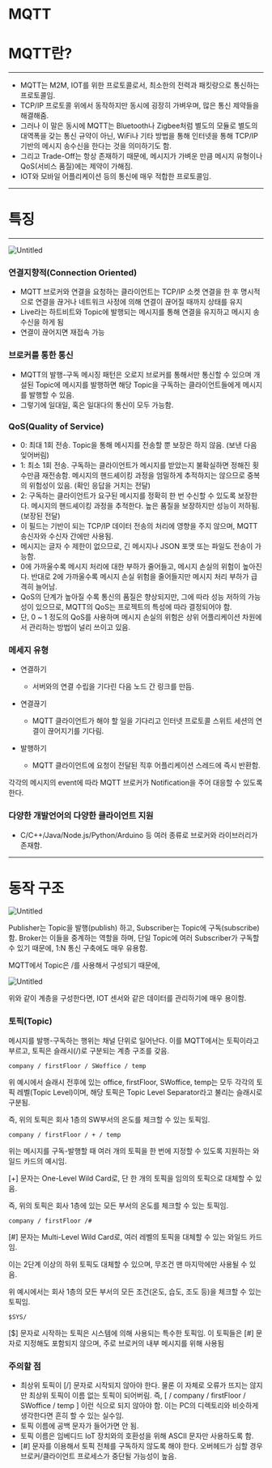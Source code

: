 # MQTT
# MQTT란?

---

- MQTT는 M2M, IOT를 위한 프로토콜로서, 최소한의 전력과 패킷량으로 통신하는 프로토콜임.
- TCP/IP 프로토콜 위에서 동작하지만 동시에 굉장히 가벼우며, 많은 통신 제약들을 해결해줌.
- 그러나 이 말은 동시에 MQTT는 Bluetooth나 Zigbee처럼 별도의 모듈로 별도의 대역폭을 갖는 통신 규약이 아닌, WiFi나 기타 방법을 통해 인터넷을 통해 TCP/IP 기반의 메시지 송수신을 한다는 것을 의미하기도 함.
- 그리고 Trade-Off는 항상 존재하기 때문에, 메시지가 가벼운 만큼 메시지 유형이나 QoS(서비스 품질)에는 제약이 가해짐.
- IOT와 모바일 어플리케이션 등의 통신에 매우 적합한 프로토콜임.

---

# 특징

---

![Untitled](https://s3-us-west-2.amazonaws.com/secure.notion-static.com/44c0b96f-ff2d-4804-939b-bedf60f96063/Untitled.png)

### 연결지향적(Connection Oriented)

- MQTT 브로커와 연결을 요청하는 클라이언트는 TCP/IP 소켓 연결을 한 후 명시적으로 연결을 끊거나 네트워크 사정에 의해 연결이 끊어질 때까지 상태를 유지
- Live라는 하트비트와 Topic에 발행되는 메시지를 통해 연결을 유지하고 메시지 송수신을 하게 됨
- 연결이 끊어지면 재접속 가능

### 브로커를 통한 통신

- MQTT의 발행-구독 메시징 패턴은 오로지 브로커를 통해서만 통신할 수 있으며 개설된 Topic에 메시지를 발행하면 해당 Topic을 구독하는 클라이언트들에게 메시지를 발행할 수 있음.
- 그렇기에 일대일, 혹은 일대다의 통신이 모두 가능함.

### QoS(Quality of Service)

- 0: 최대 1회 전송. Topic을 통해 메시지를 전송할 뿐 보장은 하지 않음. (보낸 다음 잊어버림)
- 1: 최소 1회 전송. 구독하는 클라이언트가 메시지를 받았는지 불확실하면 정해진 횟수만큼 재전송함. 메시지의 핸드셰이킹 과정을 엄밀하게 추적하지는 않으므로 중복의 위험성이 있음. (확인 응답을 거치는 전달)
- 2: 구독하는 클라이언트가 요구된 메시지를 정확히 한 번 수신할 수 있도록 보장한다. 메시지의 핸드셰이킹 과정을 추적한다. 높은 품질을 보장하지만 성능이 저하됨. (보장된 전달)
- 이 필드는 기반이 되는 TCP/IP 데이터 전송의 처리에 영향을 주지 않으며, MQTT 송신자와 수신자 간에만 사용됨.
- 메시지는 글자 수 제한이 없으므로, 긴 메시지나 JSON 포맷 또는 파일도 전송이 가능함.
- 0에 가까울수록 메시지 처리에 대한 부하가 줄어들고, 메시지 손실의 위험이 높아진다. 반대로 2에 가까울수록 메시지 손실 위험을 줄어들지만 메시지 처리 부하가 급격히 늘어남.
- QoS의 단계가 높아질 수록 통신의 품질은 향상되지만, 그에 따라 성능 저하의 가능성이 있으므로, MQTT의 QoS는 프로젝트의 특성에 따라 결정되어야 함.
- 단, 0 ~ 1 정도의 QoS를 사용하며 메시지 손실의 위험은 상위 어플리케이션 차원에서 관리하는 방법이 널리 쓰이고 있음.

### 메세지 유형

- 연결하기
    - 서버와의 연결 수립을 기다린 다음 노드 간 링크를 만듬.
    
- 연결끊기
    - MQTT 클라이언트가 해야 할 일을 기다리고 인터넷 프로토콜 스위트 세션의 연결이 끊어지기를 기다림.
    
- 발행하기
    - MQTT 클라이언트에 요청이 전달된 직후 어플리케이션 스레드에 즉시 반환함.

각각의 메시지의 event에 따라 MQTT 브로커가 Notification을 주어 대응할 수 있도록 한다.

### 다양한 개발언어의 다양한 클라이언트 지원

- C/C++/Java/Node.js/Python/Arduino 등 여러 종류로 브로커와 라이브러리가 존재함.

---

# 동작 구조

![Untitled](https://s3-us-west-2.amazonaws.com/secure.notion-static.com/dbb0af1d-57c2-4c91-bd37-8dda72f48919/Untitled.png)

Publisher는 Topic을 발행(publish) 하고, Subscriber는 Topic에 구독(subscribe)함. Broker는 이들을 중계하는 역할을 하며, 단일 Topic에 여러 Subscriber가 구독할 수 있기 때문에, 1:N 통신 구축에도 매우 유용함.

MQTT에서 Topic은 /를 사용해서 구성되기 때문에,

![Untitled](https://s3-us-west-2.amazonaws.com/secure.notion-static.com/94a95539-1fb1-4293-b32b-2260ac473aa4/Untitled.png)

위와 같이 계층을 구성한다면, IOT 센서와 같은 데이터를 관리하기에 매우 용이함.

### 토픽(Topic)

메시지를 발행-구독하는 행위는 채널 단위로 일어난다. 이를 MQTT에서는 토픽이라고 부르고, 토픽은 슬래시(/)로 구분되는 계층 구조를 갖음.

```
company / firstFloor / SWoffice / temp
```

위 예시에서 슬래시 전후에 있는 office, firstFloor, SWoffice, temp는 모두 각각의 토픽 레벨(Topic Level)이며, 해당 토픽은 Topic Level Separator라고 불리는 슬래시로 구분됨.

즉, 위의 토픽은 회사 1층의 SW부서의 온도를 체크할 수 있는 토픽임.

```
company / firstFloor / + / temp
```

위는 메시지를 구독-발행할 때 여러 개의 토픽을 한 번에 지정할 수 있도록 지원하는 와일드 카드의 예시임.

[+] 문자는 One-Level Wild Card로, 단 한 개의 토픽을 임의의 토픽으로 대체할 수 있음.

즉, 위의 토픽은 회사 1층에 있는 모든 부서의 온도를 체크할 수 있는 토픽임.

```
company / firstFloor /#
```

[#] 문자는 Multi-Level Wild Card로, 여러 레벨의 토픽을 대체할 수 있는 와일드 카드임.

이는 2단계 이상의 하위 토픽도 대체할 수 있으며, 무조건 맨 마지막에만 사용될 수 있음.

위 예시에서는 회사 1층의 모든 부서의 모든 조건(온도, 습도, 조도 등)을 체크할 수 있는 토픽임.

```
$SYS/
```

[$] 문자로 시작하는 토픽은 시스템에 의해 사용되는 특수한 토픽임. 이 토픽들은 [#] 문자로 지정해도 포함되지 않으며, 주로 브로커의 내부 메시지를 위해 사용됨

### 주의할 점

- 최상위 토픽이 [/] 문자로 시작되지 않아야 한다. 물론 이 자체로 오류가 뜨지는 않지만 최상위 토픽이 이름 없는 토픽이 되어버림. 즉, [ / company / firstFloor / SWoffice / temp ] 이런 식으로 되지 않아야 함. 이는 PC의 디렉토리와 비슷하게 생각한다면 흔히 할 수 있는 실수임.
- 토픽 이름에 공백 문자가 들어가면 안 됨.
- 토픽 이름은 임베디드 IoT 장치와의 호환성을 위해 ASCII 문자만 사용하도록 함.
- [#] 문자를 이용해서 토픽 전체를 구독하지 않도록 해야 한다. 오버헤드가 심할 경우 브로커/클라이언트 프로세스가 중단될 가능성이 높음.

